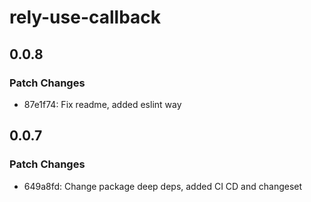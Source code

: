 # rely-use-callback

## 0.0.8

### Patch Changes

- 87e1f74: Fix readme, added eslint way

## 0.0.7

### Patch Changes

- 649a8fd: Change package deep deps, added CI CD and changeset
